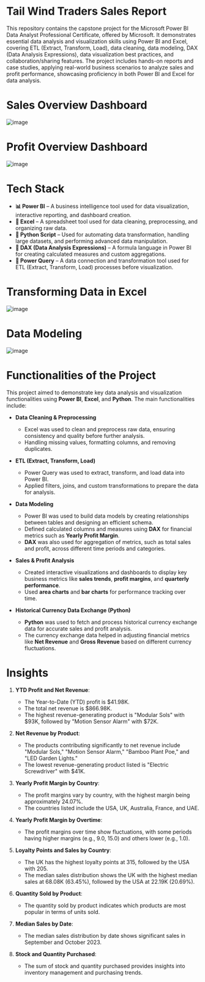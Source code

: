 # Tail Wind Traders Sales Report
This repository contains the capstone project for the Microsoft Power BI Data Analyst Professional Certificate, offered by Microsoft. It demonstrates essential data analysis and visualization skills using Power BI and Excel, covering ETL (Extract, Transform, Load), data cleaning, data modeling, DAX (Data Analysis Expressions), data visualization best practices, and collaboration/sharing features. The project includes hands-on reports and case studies, applying real-world business scenarios to analyze sales and profit performance, showcasing proficiency in both Power BI and Excel for data analysis.
# Sales Overview Dashboard
![image](https://github.com/user-attachments/assets/c5b7b610-c9b2-455f-bcfb-8640775e236f)

# Profit Overview Dashboard

![image](https://github.com/user-attachments/assets/a5d74577-983c-4e2b-a896-b09c62947325)

# Tech Stack

- **📊 Power BI** – A business intelligence tool used for data visualization, interactive reporting, and dashboard creation.  
- **📄 Excel** – A spreadsheet tool used for data cleaning, preprocessing, and organizing raw data.  
- **🐍 Python Script** – Used for automating data transformation, handling large datasets, and performing advanced data manipulation.  
- **📅 DAX (Data Analysis Expressions)** – A formula language in Power BI for creating calculated measures and custom aggregations.  
- **🔄 Power Query** – A data connection and transformation tool used for ETL (Extract, Transform, Load) processes before visualization.

# Transforming Data in Excel 
  ![image](https://github.com/user-attachments/assets/3ac365ee-20ea-42f1-b58c-d0d202164b30)


# Data Modeling 

![image](https://github.com/user-attachments/assets/3d2e7117-527f-4299-bee4-cd0716c2ffcf)




# Functionalities of the Project  

This project aimed to demonstrate key data analysis and visualization functionalities using **Power BI**, **Excel**, and **Python**. The main functionalities include:

- **Data Cleaning & Preprocessing**  
  - Excel was used to clean and preprocess raw data, ensuring consistency and quality before further analysis.  
  - Handling missing values, formatting columns, and removing duplicates.

- **ETL (Extract, Transform, Load)**  
  - Power Query was used to extract, transform, and load data into Power BI.  
  - Applied filters, joins, and custom transformations to prepare the data for analysis.

- **Data Modeling**  
  - Power BI was used to build data models by creating relationships between tables and designing an efficient schema.  
  - Defined calculated columns and measures using **DAX** for financial metrics such as **Yearly Profit Margin**.  
  - **DAX** was also used for aggregation of metrics, such as total sales and profit, across different time periods and categories.

- **Sales & Profit Analysis**  
  - Created interactive visualizations and dashboards to display key business metrics like **sales trends**, **profit margins**, and **quarterly performance**.  
  - Used **area charts** and **bar charts** for performance tracking over time.

- **Historical Currency Data Exchange (Python)**  
  - **Python** was used to fetch and process historical currency exchange data for accurate sales and profit analysis.  
  - The currency exchange data helped in adjusting financial metrics like **Net Revenue** and **Gross Revenue** based on different currency fluctuations.



# Insights

1. **YTD Profit and Net Revenue**:
   - The Year-to-Date (YTD) profit is $41.98K.
   - The total net revenue is $866.98K.
   - The highest revenue-generating product is "Modular Sols" with $93K, followed by "Motion Sensor Alarm" with $72K.

2. **Net Revenue by Product**:
   - The products contributing significantly to net revenue include "Modular Sols," "Motion Sensor Alarm," "Bamboo Plant Poe," and "LED Garden Lights."
   - The lowest revenue-generating product listed is "Electric Screwdriver" with $41K.

3. **Yearly Profit Margin by Country**:
   - The profit margins vary by country, with the highest margin being approximately 24.07%.
   - The countries listed include the USA, UK, Australia, France, and UAE.

4. **Yearly Profit Margin by Overtime**:
   - The profit margins over time show fluctuations, with some periods having higher margins (e.g., 9.0, 15.0) and others lower (e.g., 1.0).

5. **Loyalty Points and Sales by Country**:
   - The UK has the highest loyalty points at 315, followed by the USA with 205.
   - The median sales distribution shows the UK with the highest median sales at 68.08K (63.45%), followed by the USA at 22.19K (20.69%).

6. **Quantity Sold by Product**:
   - The quantity sold by product indicates which products are most popular in terms of units sold.

7. **Median Sales by Date**:
   - The median sales distribution by date shows significant sales in September and October 2023.

8. **Stock and Quantity Purchased**:
   - The sum of stock and quantity purchased provides insights into inventory management and purchasing trends.
